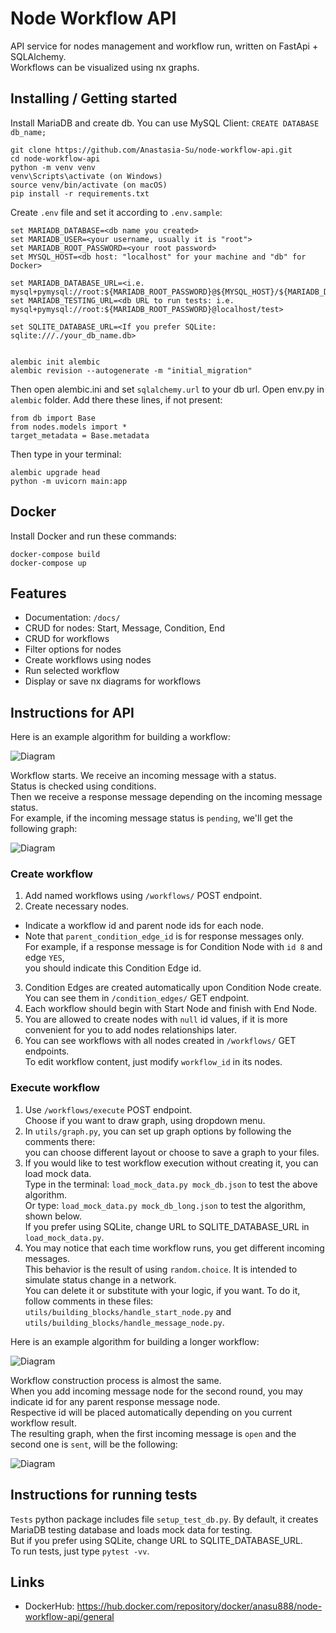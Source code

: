 
# Node Workflow API

API service for nodes management and workflow run, 
written on FastApi + SQLAlchemy.  
Workflows can be visualized using nx graphs.

## Installing / Getting started

Install MariaDB and create db. You can use MySQL Client: `CREATE DATABASE db_name;`

```shell
git clone https://github.com/Anastasia-Su/node-workflow-api.git
cd node-workflow-api
python -m venv venv
venv\Scripts\activate (on Windows)
source venv/bin/activate (on macOS)
pip install -r requirements.txt
```
Create `.env` file and set it according to `.env.sample`:

```shell
set MARIADB_DATABASE=<db name you created>
set MARIADB_USER=<your username, usually it is "root">
set MARIADB_ROOT_PASSWORD=<your root password>
set MYSQL_HOST=<db host: "localhost" for your machine and "db" for Docker>

set MARIADB_DATABASE_URL=<i.e. mysql+pymysql://root:${MARIADB_ROOT_PASSWORD}@${MYSQL_HOST}/${MARIADB_DATABASE}>
set MARIADB_TESTING_URL=<db URL to run tests: i.e. mysql+pymysql://root:${MARIADB_ROOT_PASSWORD}@localhost/test>

set SQLITE_DATABASE_URL=<If you prefer SQLite: sqlite:///./your_db_name.db>


alembic init alembic
alembic revision --autogenerate -m "initial_migration"
```

Then open alembic.ini and set `sqlalchemy.url` to your db url.
Open env.py in `alembic` folder. Add there these lines, if not present:
```shell
from db import Base
from nodes.models import *
target_metadata = Base.metadata
```
Then type in your terminal:
```shell
alembic upgrade head
python -m uvicorn main:app
```

## Docker

Install Docker and run these commands:

```shell
docker-compose build
docker-compose up
```

## Features

* Documentation: `/docs/`
* CRUD for nodes: Start, Message, Condition, End
* CRUD for workflows
* Filter options for nodes
* Create workflows using nodes
* Run selected workflow
* Display or save nx diagrams for workflows



## Instructions for API
Here is an example algorithm for building a workflow:  

![Diagram](src/images/short_diagram.drawio.png)  

Workflow starts. We receive an incoming message with a status.  
Status is checked using conditions.  
Then we receive a response message depending on the incoming message status.  
For example, if the incoming message status is `pending`, we'll get the following graph:  

![Diagram](src/images/workflow_graph_pending.png)  

### Create workflow

1. Add named workflows using `/workflows/` POST endpoint.
2. Create necessary nodes.  
* Indicate a workflow id and parent node ids for each node.  
* Note that `parent_condition_edge_id` is for response messages only.  
For example, if a response message is for Condition Node with `id 8` and edge `YES`,  
you should indicate this Condition Edge id.  
3.  Condition Edges are created automatically upon Condition Node create.  
You can see them in `/condition_edges/` GET endpoint.
4. Each workflow should begin with Start Node and finish with End Node.
5. You are allowed to create nodes with `null` id values, if it is more convenient for you to add nodes relationships later.
6. You can see workflows with all nodes created in `/workflows/` GET endpoints.  
To edit workflow content, just modify `workflow_id` in its nodes.

### Execute workflow

1. Use `/workflows/execute` POST endpoint.  
Choose if you want to draw graph, using dropdown menu.  
2. In `utils/graph.py`, you can set up graph options by following the comments there:  
you can choose different layout or choose to save a graph to your files.
3. If you would like to test workflow execution without creating it, you can load mock data.  
Type in the terminal: `load_mock_data.py mock_db.json` to test the above algorithm.  
Or type: `load_mock_data.py mock_db_long.json` to test the algorithm, shown below.  
If you prefer using SQLite, change URL to SQLITE_DATABASE_URL in `load_mock_data.py`.
4. You may notice that each time workflow runs, you get different incoming messages.  
This behavior is the result of using `random.choice`. It is intended to simulate status change in a network.  
You can delete it or substitute with your logic, if you want. To do it, follow comments in these files:  
`utils/building_blocks/handle_start_node.py` and `utils/building_blocks/handle_message_node.py`.  


Here is an example algorithm for building a longer workflow: 

![Diagram](src/images/long_diagram.drawio.png)  
  
Workflow construction process is almost the same.  
When you add incoming message node for the second round, you may indicate id for any parent response message node.  
Respective id will be placed automatically depending on you current workflow result.  
The resulting graph, when the first incoming message is `open` and the second one is `sent`, will be the following:  
  
![Diagram](src/images/workflow_graph_long_open_sent.png)  

## Instructions for running tests

`Tests` python package includes file `setup_test_db.py`. By default, it creates MariaDB testing database and loads mock data for testing.  
But if you prefer using SQLite, change URL to SQLITE_DATABASE_URL.   
To run tests, just type `pytest -vv`.


## Links

- DockerHub: https://hub.docker.com/repository/docker/anasu888/node-workflow-api/general
